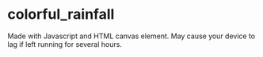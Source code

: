 ﻿# colorful_rainfall
 
 Made with Javascript and HTML canvas element. May cause your device to lag if left running for several hours.
